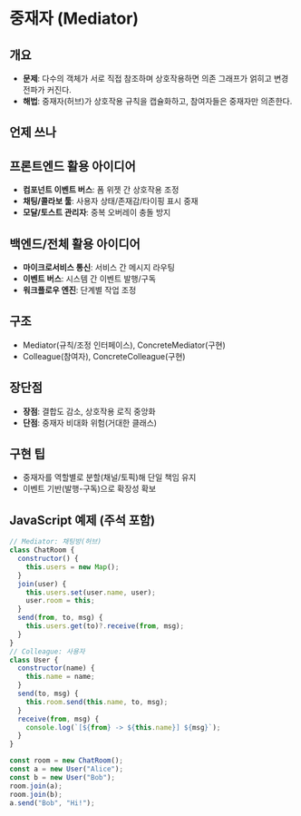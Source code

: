 # 중재자 (Mediator)

## 개요

- **문제**: 다수의 객체가 서로 직접 참조하며 상호작용하면 의존 그래프가 얽히고 변경 전파가 커진다.
- **해법**: 중재자(허브)가 상호작용 규칙을 캡슐화하고, 참여자들은 중재자만 의존한다.

## 언제 쓰나

## 프론트엔드 활용 아이디어

- **컴포넌트 이벤트 버스**: 폼 위젯 간 상호작용 조정
- **채팅/콜라보 툴**: 사용자 상태/존재감/타이핑 표시 중재
- **모달/토스트 관리자**: 중복 오버레이 충돌 방지

## 백엔드/전체 활용 아이디어

- **마이크로서비스 통신**: 서비스 간 메시지 라우팅
- **이벤트 버스**: 시스템 간 이벤트 발행/구독
- **워크플로우 엔진**: 단계별 작업 조정

## 구조

- Mediator(규칙/조정 인터페이스), ConcreteMediator(구현)
- Colleague(참여자), ConcreteColleague(구현)

## 장단점

- **장점**: 결합도 감소, 상호작용 로직 중앙화
- **단점**: 중재자 비대화 위험(거대한 클래스)

## 구현 팁

- 중재자를 역할별로 분할(채널/토픽)해 단일 책임 유지
- 이벤트 기반(발행-구독)으로 확장성 확보

## JavaScript 예제 (주석 포함)

```javascript
// Mediator: 채팅방(허브)
class ChatRoom {
  constructor() {
    this.users = new Map();
  }
  join(user) {
    this.users.set(user.name, user);
    user.room = this;
  }
  send(from, to, msg) {
    this.users.get(to)?.receive(from, msg);
  }
}
// Colleague: 사용자
class User {
  constructor(name) {
    this.name = name;
  }
  send(to, msg) {
    this.room.send(this.name, to, msg);
  }
  receive(from, msg) {
    console.log(`[${from} -> ${this.name}] ${msg}`);
  }
}

const room = new ChatRoom();
const a = new User("Alice");
const b = new User("Bob");
room.join(a);
room.join(b);
a.send("Bob", "Hi!");
```
